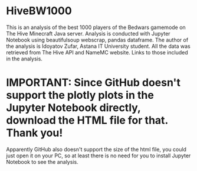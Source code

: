 # HiveBW1000
This is an analysis of the best 1000 players of the Bedwars gamemode on The Hive Minecraft Java server. Analysis is conducted with Jupyter Notebook using beautifulsoup webscrap, pandas dataframe. The author of the analysis is Idoyatov Zufar, Astana IT University student. All the data was retrieved from The Hive API and NameMC website. Links to those included in the analysis. 

# **IMPORTANT: Since GitHub doesn't support the plotly plots in the Jupyter Notebook directly, download the HTML file for that. Thank you!** 

Apparently GitHub also doesn't support the size of the html file, you could just open it on your PC, so at least there is no need for you to install Jupyter Notebook to see the analysis.
